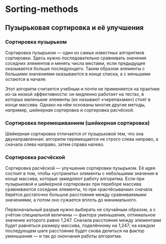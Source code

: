 # Sorting-methods

## Пузырьковая сортировка и её улучшения

### Сортировка пузырьком


Сортировка пузырьком — один из самых известных алгоритмов сортировки. 
Здесь нужно последовательно сравнивать значения соседних элементов и менять числа местами, 
если предыдущее оказывается больше последующего. 
Таким образом элементы с большими значениями оказываются в конце списка, а с меньшими остаются в начале.

Этот алгоритм считается учебным и почти не применяется на практике из-за низкой эффективности: 
он медленно работает на тестах, в которых маленькие элементы (их называют «черепахами») стоят в конце массива. 
Однако на нём основаны многие другие методы, например, шейкерная сортировка и сортировка расчёской.

### Сортировка перемешиванием (шейкерная сортировка)

Шейкерная сортировка отличается от пузырьковой тем, что она двунаправленная:
алгоритм перемещается не строго слева направо, а сначала слева направо, затем справа налево.

### Сортировка расчёской

Сортировка расчёской — улучшение сортировки пузырьком. Её идея состоит в том, 
чтобы «устранить» элементы с небольшими значения в конце массива, которые замедляют работу алгоритма.
Если при пузырьковой и шейкерной сортировках при переборе массива сравниваются соседние элементы,
то при «расчёсывании» сначала берётся достаточно большое расстояние между сравниваемыми значениями,
а потом оно сужается вплоть до минимального.

Первоначальный разрыв нужно выбирать не случайным образом, а с учётом специальной величины — фактора уменьшения,
оптимальное значение которого равно 1,247. Сначала расстояние между элементами будет равняться размеру массива,
поделённому на 1,247; на каждом последующем шаге расстояние будет снова делиться на фактор уменьшения — и так до окончания работы алгоритма.
